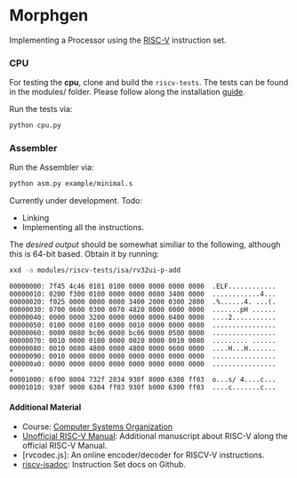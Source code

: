 # Morphgen

Implementing a Processor using the [RISC-V](https://riscv.org/wp-content/uploads/2017/05/riscv-spec-v2.2.pdf) instruction set. 

### CPU

For testing the **cpu**, clone and build the `riscv-tests`. The tests can be found in the modules/ folder. Please follow along the installation [guide](modules/README.md).

Run the tests via:
```bash
python cpu.py
```

### Assembler 

Run the Assembler via:
```bash 
python asm.py example/minimal.s
``` 
Currently under development. 
Todo:
- Linking
- Implementing all the instructions.


The *desired output* should be somewhat similiar to the following, although this is 
64-bit based. Obtain it by running:
```bash 
xxd -a modules/riscv-tests/isa/rv32ui-p-add 
```

```
00000000: 7f45 4c46 0101 0100 0000 0000 0000 0000  .ELF............
00000010: 0200 f300 0100 0000 0000 0080 3400 0000  ............4...
00000020: f025 0000 0000 0000 3400 2000 0300 2800  .%......4. ...(.
00000030: 0700 0600 0300 0070 4820 0000 0000 0000  .......pH ......
00000040: 0000 0000 3200 0000 0000 0000 0400 0000  ....2...........
00000050: 0100 0000 0100 0000 0010 0000 0000 0080  ................
00000060: 0000 0080 bc06 0000 bc06 0000 0500 0000  ................
00000070: 0010 0000 0100 0000 0020 0000 0010 0080  ......... ......
00000080: 0010 0080 4800 0000 4800 0000 0600 0000  ....H...H.......
00000090: 0010 0000 0000 0000 0000 0000 0000 0000  ................
000000a0: 0000 0000 0000 0000 0000 0000 0000 0000  ................
*
00001000: 6f00 8004 732f 2034 930f 8000 6308 ff03  o...s/ 4....c...
00001010: 930f 9000 6304 ff03 930f b000 6300 ff03  ....c.......c...
```


#### Additional Material

- Course: [Computer Systems Organization](https://nyu-cso.github.io/index.html)
- [Unofficial RISC-V Manual](https://jemu.oscc.cc/): Additional manuscript about RISC-V along the official RISC-V Manual.
- [rvcodec.js]: An online encoder/decoder for RISCV-V instructions.
- [riscv-isadoc](https://msyksphinz-self.github.io/riscv-isadoc/html/index.html): Instruction Set docs on Github.
